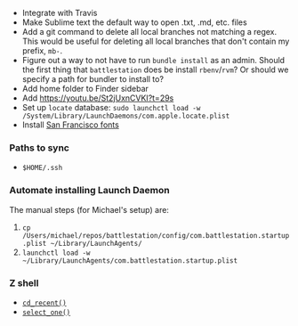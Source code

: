 - Integrate with Travis
- Make Sublime text the default way to open .txt, .md, etc. files
- Add a git command to delete all local branches not matching a regex. This would be useful for deleting all local branches that don't contain my prefix, `mb-`.
- Figure out a way to not have to run `bundle install` as an admin. Should the first thing that `battlestation` does be install `rbenv`/`rvm`? Or should we specify a path for bundler to install to?
- Add home folder to Finder sidebar
- Add https://youtu.be/St2jUxnCVKI?t=29s
- Set up `locate` database: `sudo launchctl load -w /System/Library/LaunchDaemons/com.apple.locate.plist`
- Install [San Francisco fonts](https://developer.apple.com/fonts/)

### Paths to sync
- `$HOME/.ssh`

### Automate installing Launch Daemon
The manual steps (for Michael's setup) are:

1. `cp /Users/michael/repos/battlestation/config/com.battlestation.startup.plist ~/Library/LaunchAgents/`
2. `launchctl load -w ~/Library/LaunchAgents/com.battlestation.startup.plist`

### Z shell

- [`cd_recent()`](https://gitlab.com/GeorgeLyon/rennaizshsance/blob/master/plugins/cd_recent/cd_recent.plugin.zsh)
- [`select_one()`](https://gist.github.com/GeorgeLyon/325c1404ed0139a08dd048fa7f438477)
